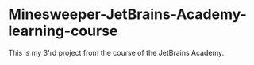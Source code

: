 # Minesweeper-JetBrains-Academy-learning-course

This is my 3'rd project from the course of the JetBrains Academy.
